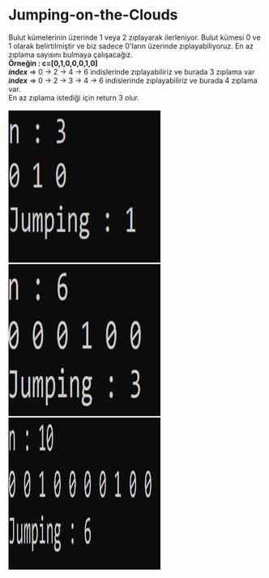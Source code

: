 # Jumping-on-the-Clouds

Bulut kümelerinin üzerinde 1 veya 2 zıplayarak ilerleniyor. Bulut kümesi 0 ve 1 olarak belirtilmiştir ve biz sadece 0'ların üzerinde zıplayabiliyoruz. En az zıplama sayısını 
bulmaya çalışacağız.<br>
<b>Örneğin : c=[0,1,0,0,0,1,0]</b> <br>
<b><i>index</i></b> => 0 -> 2 -> 4 -> 6 indislerinde zıplayabiliriz ve burada 3 zıplama var<br> <b><i>index</i></b> => 0 -> 2 -> 3 -> 4 -> 6 indislerinde zıplayabiliriz ve burada 4 zıplama var.<br> 
En az zıplama istediği için return 3 olur.<br><br>
<img src="images/1.png" height="300" width="300" style="max-width:100%;"> <img src="images/2.png" height="300" width="300" style="max-width:100%;"> <img src="images/3.png" height="300" width="300" style="max-width:100%;">
